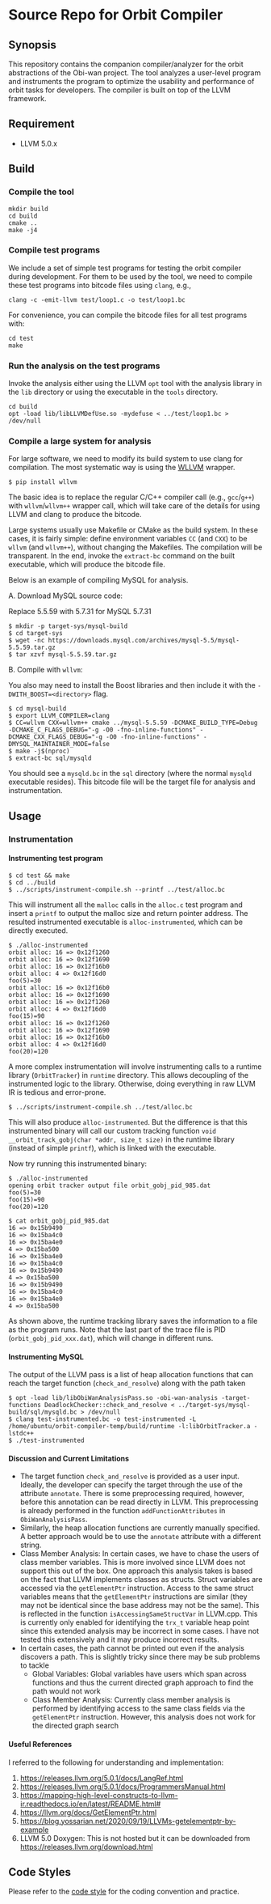 # Source Repo for Orbit Compiler 

## Synopsis

This repository contains the companion compiler/analyzer for the orbit abstractions of 
the Obi-wan project. The tool analyzes a user-level program and instruments
the program to optimize the usability and performance of orbit tasks for developers.
The compiler is built on top of the LLVM framework.

## Requirement

* LLVM 5.0.x

## Build


### Compile the tool

```
mkdir build
cd build
cmake ..
make -j4
```

### Compile test programs

We include a set of simple test programs for testing the orbit compiler during 
development. For them to be used by the tool, we need to compile these test 
programs into bitcode files using `clang`, e.g.,

```
clang -c -emit-llvm test/loop1.c -o test/loop1.bc
```

For convenience, you can compile the bitcode files for all test programs with:
```
cd test
make
```

### Run the analysis on the test programs

Invoke the analysis either using the LLVM `opt` tool with the analysis library in 
the `lib` directory or using the executable in the `tools` directory.

```
cd build
opt -load lib/libLLVMDefUse.so -mydefuse < ../test/loop1.bc > /dev/null
```

### Compile a large system for analysis

For large software, we need to modify its build system to use clang for compilation.
The most systematic way is using the [WLLVM](https://github.com/travitch/whole-program-llvm) 
wrapper.

```
$ pip install wllvm
```

The basic idea is to replace the regular C/C++ compiler call (e.g., `gcc`/`g++`) 
with `wllvm`/`wllvm++` wrapper call, which will take care of the details for using
LLVM and clang to produce the bitcode.

Large systems usually use Makefile or CMake as the build system. In these cases,
it is fairly simple: define environment variables `CC` (and `CXX`) to be `wllvm` 
(and `wllvm++`), without changing the Makefiles. The compilation will be 
transparent. In the end, invoke the `extract-bc` command on the built
executable, which will produce the bitcode file.

Below is an example of compiling MySQL for analysis.

A. Download MySQL source code:

Replace 5.5.59 with 5.7.31 for MySQL 5.7.31

```
$ mkdir -p target-sys/mysql-build
$ cd target-sys
$ wget -nc https://downloads.mysql.com/archives/mysql-5.5/mysql-5.5.59.tar.gz
$ tar xzvf mysql-5.5.59.tar.gz
```

B. Compile with `wllvm`:

You also may need to install the Boost libraries and then include it with the `-DWITH_BOOST=<directory>` flag.

```
$ cd mysql-build
$ export LLVM_COMPILER=clang
$ CC=wllvm CXX=wllvm++ cmake ../mysql-5.5.59 -DCMAKE_BUILD_TYPE=Debug -DCMAKE_C_FLAGS_DEBUG="-g -O0 -fno-inline-functions" -DCMAKE_CXX_FLAGS_DEBUG="-g -O0 -fno-inline-functions" -DMYSQL_MAINTAINER_MODE=false
$ make -j$(nproc)
$ extract-bc sql/mysqld
```


You should see a `mysqld.bc` in the `sql` directory (where the normal `mysqld` 
executable resides). This bitcode file will be the target file for analysis 
and instrumentation.

## Usage

### Instrumentation

#### Instrumenting test program

```
$ cd test && make
$ cd ../build
$ ../scripts/instrument-compile.sh --printf ../test/alloc.bc
```

This will instrument all the `malloc` calls in the `alloc.c` test program
and insert a `printf` to output the malloc size and return pointer address.
The resulted instrumented executable is `alloc-instrumented`, which can be 
directly executed.

```
$ ./alloc-instrumented
orbit alloc: 16 => 0x12f1260
orbit alloc: 16 => 0x12f1690
orbit alloc: 16 => 0x12f16b0
orbit alloc: 4 => 0x12f16d0
foo(5)=30
orbit alloc: 16 => 0x12f16b0
orbit alloc: 16 => 0x12f1690
orbit alloc: 16 => 0x12f1260
orbit alloc: 4 => 0x12f16d0
foo(15)=90
orbit alloc: 16 => 0x12f1260
orbit alloc: 16 => 0x12f1690
orbit alloc: 16 => 0x12f16b0
orbit alloc: 4 => 0x12f16d0
foo(20)=120
```

A more complex instrumentation will involve instrumenting calls to a runtime 
library (`OrbitTracker`) in `runtime` directory. This allows decoupling of the
instrumented logic to the library. Otherwise, doing everything in raw LLVM 
IR is tedious and error-prone.

```
$ ../scripts/instrument-compile.sh ../test/alloc.bc
```

This will also produce `alloc-instrumented`. But the difference is that 
this instrumented binary will call our custom tracking function `void __orbit_track_gobj(char *addr, size_t size)`
in the runtime library (instead of simple `printf`), which is linked with the executable.

Now try running this instrumented binary:

```
$ ./alloc-instrumented
opening orbit tracker output file orbit_gobj_pid_985.dat
foo(5)=30
foo(15)=90
foo(20)=120

$ cat orbit_gobj_pid_985.dat
16 => 0x15b9490
16 => 0x15ba4c0
16 => 0x15ba4e0
4 => 0x15ba500
16 => 0x15ba4e0
16 => 0x15ba4c0
16 => 0x15b9490
4 => 0x15ba500
16 => 0x15b9490
16 => 0x15ba4c0
16 => 0x15ba4e0
4 => 0x15ba500
```

As shown above, the runtime tracking library saves the information to a file 
as the program runs. Note that the last part of the trace file is PID (`orbit_gobj_pid_xxx.dat`), 
which will change in different runs.


#### Instrumenting MySQL

The output of the LLVM pass is a list of heap allocation functions that can reach the target function (`check_and_resolve`) along with the path taken
```
$ opt -load lib/libObiWanAnalysisPass.so -obi-wan-analysis -target-functions DeadlockChecker::check_and_resolve < ../target-sys/mysql-build/sql/mysqld.bc > /dev/null
$ clang test-instrumented.bc -o test-instrumented -L /home/ubuntu/orbit-compiler-temp/build/runtime -l:libOrbitTracker.a -lstdc++
$ ./test-instrumented
```

#### Discussion and Current Limitations
* The target function `check_and_resolve` is provided as a user input. Ideally, the developer can specify the target through the use of the attribute `annotate`. There is some preprocessing required, however, before this annotation can be read directly in LLVM. This preprocessing is already performed in the function `addFunctionAttributes` in `ObiWanAnalysisPass`. 
* Similarly, the heap allocation functions are currently manually specified. A better approach would be to use the `annotate` attribute with a different string.
* Class Member Analysis: In certain cases, we have to chase the users of class member variables. This is more involved since LLVM does not support this out of the box. One approach this analysis takes is based on the fact that LLVM implements classes as structs. Struct variables are accessed via the `getElementPtr` instruction. Access to the same struct variables means that the `getElementPtr` instructions are similar (they may not be identical since the base address may not be the same). This is reflected in the function `isAccessingSameStructVar` in LLVM.cpp.
This is currently only enabled for identifying the `trx_t` variable heap point since this extended analysis may be incorrect in some cases. I have not tested this extensively and it may produce incorrect results.
* In certain cases, the path cannot be printed out even if the analysis discovers a path. This is slightly tricky since there may be sub problems to tackle
    * Global Variables: Global variables have users which span across functions and thus the current directed graph approach to find the path would not work
    * Class Member Analysis: Currently class member analysis is performed by identifying access to the same class fields via the `getElementPtr` instruction. However, this analysis does not work for the directed graph search

#### Useful References
I referred to the following for understanding and implementation:
1. https://releases.llvm.org/5.0.1/docs/LangRef.html
2. https://releases.llvm.org/5.0.1/docs/ProgrammersManual.html
3. https://mapping-high-level-constructs-to-llvm-ir.readthedocs.io/en/latest/README.html#
4. https://llvm.org/docs/GetElementPtr.html
5. https://blog.yossarian.net/2020/09/19/LLVMs-getelementptr-by-example
6. LLVM 5.0 Doxygen: This is not hosted but it can be downloaded from https://releases.llvm.org/download.html

## Code Styles

Please refer to the [code style](codeStyle.md) for the coding convention and practice.
